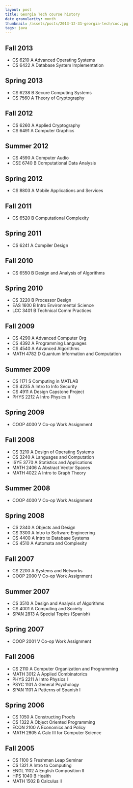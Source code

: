 ```yaml
---
layout: post
title: Georgia Tech course history
date_granularity: month
thumbnail: /assets/posts/2013-12-31-georgia-tech/coc.jpg
tags: java
---
```


<link rel="stylesheet"
  href="/assets/posts/2013-12-31-georgia-tech/georgia-tech.css"/>

## Fall 2013

<ul>
  <li class="course">
    <span class="number">CS 6210</span>
    <span class="grade">A</span>
    <span class="name">Advanced Operating Systems</span>
  </li>
  <li class="course">
    <span class="number">CS 6422</span>
    <span class="grade">A</span>
    <span class="name">Database System Implementation</span>
  </li>
</ul>

## Spring 2013

<ul>
  <li class="course">
    <span class="number">CS 6238</span>
    <span class="grade">B</span>
    <span class="name">Secure Computing Systems</span>
  </li>
  <li class="course">
    <span class="number">CS 7560</span>
    <span class="grade">A</span>
    <span class="name">Theory of Cryptography</span>
  </li>
</ul>

## Fall 2012

<ul>
  <li class="course">
    <span class="number">CS 6260</span>
    <span class="grade">A</span>
    <span class="name">Applied Cryptography</span>
  </li>
  <li class="course">
    <span class="number">CS 6491</span>
    <span class="grade">A</span>
    <span class="name">Computer Graphics</span>
  </li>
</ul>

## Summer 2012

<ul>
  <li class="course">
    <span class="number">CS 4590</span>
    <span class="grade">A</span>
    <span class="name">Computer Audio</span>
  </li>
  <li class="course">
    <span class="number">CSE 6740</span>
    <span class="grade">B</span>
    <span class="name">Computational Data Analysis</span>
  </li>
</ul>

## Spring 2012

<ul>
  <li class="course">
    <span class="number">CS 8803</span>
    <span class="grade">A</span>
    <span class="name">Mobile Applications and Services</span>
  </li>
</ul>

## Fall 2011

<ul>
  <li class="course">
    <span class="number">CS 6520</span>
    <span class="grade">B</span>
    <span class="name">Computational Complexity</span>
  </li>
</ul>

## Spring 2011

<ul>
  <li class="course">
    <span class="number">CS 6241</span>
    <span class="grade">A</span>
    <span class="name">Compiler Design</span>
  </li>
</ul>

## Fall 2010

<ul>
  <li class="course">
    <span class="number">CS 6550</span>
    <span class="grade">B</span>
    <span class="name">Design and Analysis of Algorithms</span>
  </li>
</ul>


## Spring 2010

<ul>
  <li class="course">
    <span class="number">CS 3220</span>
    <span class="grade">B</span>
    <span class="name">Processor Design</span>
  </li>
  <li class="course">
    <span class="number">EAS 1600</span>
    <span class="grade">B</span>
    <span class="name">Intro Environmental Science</span>
  </li>
  <li class="course">
    <span class="number">LCC 3401</span>
    <span class="grade">B</span>
    <span class="name">Technical Comm Practices</span>
  </li>
</ul>

## Fall 2009

<ul>
  <li class="course">
    <span class="number">CS 4290</span>
    <span class="grade">A</span>
    <span class="name">Advanced Computer Org</span>
  </li>
  <li class="course">
    <span class="number">CS 4392</span>
    <span class="grade">A</span>
    <span class="name">Programming Languages</span>
  </li>
  <li class="course">
    <span class="number">CS 4540</span>
    <span class="grade">A</span>
    <span class="name">Advanced Algorithms</span>
  </li>
  <li class="course">
    <span class="number">MATH 4782</span>
    <span class="grade">D</span>
    <span class="name">Quantum Information and Computation</span>
  </li>
</ul>

## Summer 2009

<ul>
  <li class="course">
    <span class="number">CS 1171</span>
    <span class="grade">S</span>
    <span class="name">Computing in MATLAB</span>
  </li>
  <li class="course">
    <span class="number">CS 4235</span>
    <span class="grade">A</span>
    <span class="name">Intro to Info Security</span>
  </li>
  <li class="course">
    <span class="number">CS 4911</span>
    <span class="grade">A</span>
    <span class="name">Design Capstone Project</span>
  </li>
  <li class="course">
    <span class="number">PHYS 2212</span>
    <span class="grade">A</span>
    <span class="name">Intro Physics II</span>
  </li>
</ul>

## Spring 2009

<ul>
  <li class="course">
    <span class="number">COOP 4000</span>
    <span class="grade">V</span>
    <span class="name">Co-op Work Assignment</span>
  </li>
</ul>

## Fall 2008

<ul>
  <li class="course">
    <span class="number">CS 3210</span>
    <span class="grade">A</span>
    <span class="name">Design of Operating Systems</span>
  </li>
  <li class="course">
    <span class="number">CS 3240</span>
    <span class="grade">A</span>
    <span class="name">Languages and Computation</span>
  </li>
  <li class="course">
    <span class="number">ISYE 3770</span>
    <span class="grade">A</span>
    <span class="name">Statistics and Applications</span>
  </li>
  <li class="course">
    <span class="number">MATH 2406</span>
    <span class="grade">A</span>
    <span class="name">Abstract Vector Spaces</span>
  </li>
  <li class="course">
    <span class="number">MATH 4022</span>
    <span class="grade">A</span>
    <span class="name">Intro to Graph Theory</span>
  </li>
</ul>

## Summer 2008

<ul>
  <li class="course">
    <span class="number">COOP 4000</span>
    <span class="grade">V</span>
    <span class="name">Co-op Work Assignment</span>
  </li>
</ul>

## Spring 2008

<ul>
  <li class="course">
    <span class="number">CS 2340</span>
    <span class="grade">A</span>
    <span class="name">Objects and Design</span>
  </li>
  <li class="course">
    <span class="number">CS 3300</span>
    <span class="grade">A</span>
    <span class="name">Intro to Software Engineering</span>
  </li>
  <li class="course">
    <span class="number">CS 4400</span>
    <span class="grade">A</span>
    <span class="name">Intro to Database Systems</span>
  </li>
  <li class="course">
    <span class="number">CS 4510</span>
    <span class="grade">A</span>
    <span class="name">Automata and Complexity</span>
  </li>
</ul>

## Fall 2007

<ul>
  <li class="course">
    <span class="number">CS 2200</span>
    <span class="grade">A</span>
    <span class="name">Systems and Networks</span>
  </li>
  <li class="course">
    <span class="number">COOP 2000</span>
    <span class="grade">V</span>
    <span class="name">Co-op Work Assignment</span>
  </li>
</ul>

## Summer 2007

<ul>
  <li class="course">
    <span class="number">CS 3510</span>
    <span class="grade">A</span>
    <span class="name">Design and Analysis of Algorithms</span>
  </li>
  <li class="course">
    <span class="number">CS 4001</span>
    <span class="grade">A</span>
    <span class="name">Computing and Society</span>
  </li>
  <li class="course">
    <span class="number">SPAN 2813</span>
    <span class="grade">A</span>
    <span class="name">Special Topics (Spanish)</span>
  </li>
</ul>

## Spring 2007

<ul>
  <li class="course">
    <span class="number">COOP 2001</span>
    <span class="grade">V</span>
    <span class="name">Co-op Work Assignment</span>
  </li>
</ul>

## Fall 2006

<ul>
  <li class="course">
    <span class="number">CS 2110</span>
    <span class="grade">A</span>
    <span class="name">Computer Organization and Programming</span>
  </li>
  <li class="course">
    <span class="number">MATH 3012</span>
    <span class="grade">A</span>
    <span class="name">Applied Combinatorics</span>
  </li>
  <li class="course">
    <span class="number">PHYS 2211</span>
    <span class="grade">A</span>
    <span class="name">Intro Physics I</span>
  </li>
  <li class="course">
    <span class="number">PSYC 1101</span>
    <span class="grade">A</span>
    <span class="name">General Psychology</span>
  </li>
  <li class="course">
    <span class="number">SPAN 1101</span>
    <span class="grade">A</span>
    <span class="name">Patterns of Spanish I</span>
  </li>
</ul>

## Spring 2006

<ul>
  <li class="course">
    <span class="number">CS 1050</span>
    <span class="grade">A</span>
    <span class="name">Constructing Proofs</span>
  </li>
  <li class="course">
    <span class="number">CS 1322</span>
    <span class="grade">A</span>
    <span class="name">Object Oriented Programming</span>
  </li>
  <li class="course">
    <span class="number">ECON 2100</span>
    <span class="grade">A</span>
    <span class="name">Economics and Policy</span>
  </li>
  <li class="course">
    <span class="number">MATH 2605</span>
    <span class="grade">A</span>
    <span class="name">Calc III for Computer Science</span>
  </li>
</ul>

## Fall 2005

<ul>
  <li class="course">
    <span class="number">CS 1100</span>
    <span class="grade">S</span>
    <span class="name">Freshman Leap Seminar</span>
  </li>
  <li class="course">
    <span class="number">CS 1321</span>
    <span class="grade">A</span>
    <span class="name">Intro to Computing</span>
  </li>
  <li class="course">
    <span class="number">ENGL 1102</span>
    <span class="grade">A</span>
    <span class="name">English Composition II</span>
  </li>
  <li class="course">
    <span class="number">HPS 1040</span>
    <span class="grade">B</span>
    <span class="name">Health</span>
  </li>
  <li class="course">
    <span class="number">MATH 1502</span>
    <span class="grade">B</span>
    <span class="name">Calculus II</span>
  </li>
</ul>
